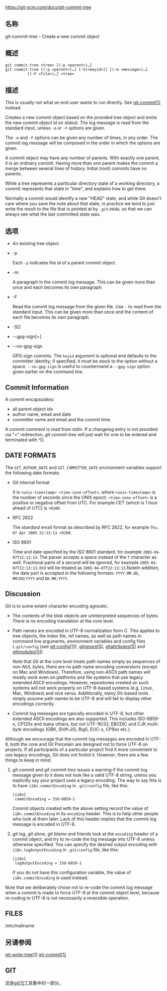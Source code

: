 https://git-scm.com/docs/git-commit-tree

## 名称

git-commit-tree - Create a new commit object

## 概述

```
git commit-tree <tree> [(-p <parent>)…]
git commit-tree [(-p <parent>)…] [-S[<keyid>]] [(-m <message>)…]
		  [(-F <file>)…] <tree>
```

## 描述

This is usually not what an end user wants to run directly. See [git-commit[1]](../git-commit) instead.

Creates a new commit object based on the provided tree object and emits the new commit object id on stdout. The log message is read from the standard input, unless `-m` or `-F` options are given.

The `-m` and `-F` options can be given any number of times, in any order. The commit log message will be composed in the order in which the options are given.

A commit object may have any number of parents. With exactly one parent, it is an ordinary commit. Having more than one parent makes the commit a merge between several lines of history. Initial (root) commits have no parents.

While a tree represents a particular directory state of a working directory, a commit represents that state in "time", and explains how to get there.

Normally a commit would identify a new "HEAD" state, and while Git doesn’t care where you save the note about that state, in practice we tend to just write the result to the file that is pointed at by `.git/HEAD`, so that we can always see what the last committed state was.

## 选项

- <tree>

  An existing tree object.

- -p <parent>

  Each `-p` indicates the id of a parent commit object.

- -m <message>

  A paragraph in the commit log message. This can be given more than once and each <message> becomes its own paragraph.

- -F <file>

  Read the commit log message from the given file. Use `-` to read from the standard input. This can be given more than once and the content of each file becomes its own paragraph.

- -S[<keyid>]

- --gpg-sign[=<keyid>]

- --no-gpg-sign

  GPG-sign commits. The `keyid` argument is optional and defaults to the committer identity; if specified, it must be stuck to the option without a space. `--no-gpg-sign` is useful to countermand a `--gpg-sign` option given earlier on the command line.

## Commit Information

A commit encapsulates:

- all parent object ids
- author name, email and date
- committer name and email and the commit time.

A commit comment is read from stdin. If a changelog entry is not provided via "<" redirection, *git commit-tree* will just wait for one to be entered and terminated with ^D.

## DATE FORMATS

The `GIT_AUTHOR_DATE` and `GIT_COMMITTER_DATE` environment variables support the following date formats:

- Git internal format

  It is `<unix-timestamp> <time-zone-offset>`, where `<unix-timestamp>` is the number of seconds since the UNIX epoch. `<time-zone-offset>` is a positive or negative offset from UTC. For example CET (which is 1 hour ahead of UTC) is `+0100`.

- RFC 2822

  The standard email format as described by RFC 2822, for example `Thu, 07 Apr 2005 22:13:13 +0200`.

- ISO 8601

  Time and date specified by the ISO 8601 standard, for example `2005-04-07T22:13:13`. The parser accepts a space instead of the `T` character as well. Fractional parts of a second will be ignored, for example `2005-04-07T22:13:13.019` will be treated as `2005-04-07T22:13:13`.NoteIn addition, the date part is accepted in the following formats: `YYYY.MM.DD`, `MM/DD/YYYY` and `DD.MM.YYYY`.

## Discussion

Git is to some extent character encoding agnostic.

- The contents of the blob objects are uninterpreted sequences of bytes. There is no encoding translation at the core level.

- Path names are encoded in UTF-8 normalization form C. This applies to tree objects, the index file, ref names, as well as path names in command line arguments, environment variables and config files (`.git/config` (see [git-config[1]](../git-config)), [gitignore[5]](../../5/gitignore), [gitattributes[5]](../../5/gitattributes) and [gitmodules[5]](../../5/gitmodules)).

  Note that Git at the core level treats path names simply as sequences of non-NUL bytes, there are no path name encoding conversions (except on Mac and Windows). Therefore, using non-ASCII path names will mostly work even on platforms and file systems that use legacy extended ASCII encodings. However, repositories created on such systems will not work properly on UTF-8-based systems (e.g. Linux, Mac, Windows) and vice versa. Additionally, many Git-based tools simply assume path names to be UTF-8 and will fail to display other encodings correctly.

- Commit log messages are typically encoded in UTF-8, but other extended ASCII encodings are also supported. This includes ISO-8859-x, CP125x and many others, but *not* UTF-16/32, EBCDIC and CJK multi-byte encodings (GBK, Shift-JIS, Big5, EUC-x, CP9xx etc.).

Although we encourage that the commit log messages are encoded in UTF-8, both the core and Git Porcelain are designed not to force UTF-8 on projects. If all participants of a particular project find it more convenient to use legacy encodings, Git does not forbid it. However, there are a few things to keep in mind.

1. *git commit* and *git commit-tree* issues a warning if the commit log message given to it does not look like a valid UTF-8 string, unless you explicitly say your project uses a legacy encoding. The way to say this is to have `i18n.commitEncoding` in `.git/config` file, like this:

   ```
   [i18n]
   	commitEncoding = ISO-8859-1
   ```

   Commit objects created with the above setting record the value of `i18n.commitEncoding` in its `encoding` header. This is to help other people who look at them later. Lack of this header implies that the commit log message is encoded in UTF-8.

2. *git log*, *git show*, *git blame* and friends look at the `encoding` header of a commit object, and try to re-code the log message into UTF-8 unless otherwise specified. You can specify the desired output encoding with `i18n.logOutputEncoding` in `.git/config` file, like this:

   ```
   [i18n]
   	logOutputEncoding = ISO-8859-1
   ```

   If you do not have this configuration variable, the value of `i18n.commitEncoding` is used instead.

Note that we deliberately chose not to re-code the commit log message when a commit is made to force UTF-8 at the commit object level, because re-coding to UTF-8 is not necessarily a reversible operation.

## FILES

/etc/mailname

## 另请参阅

[git-write-tree[1]](../git-write-tree) [git-commit[1]](../git-commit)

## GIT

  这是[git[1]](../../Git)工具集中的一部分。